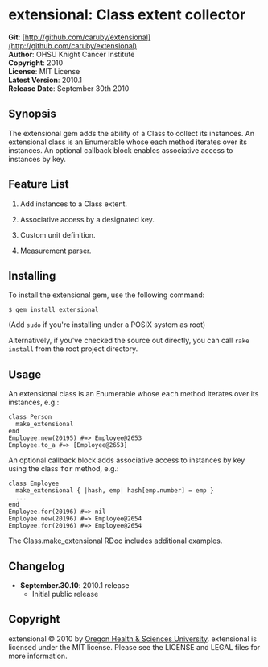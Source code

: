 extensional: Class extent collector
===================================

**Git**:          [http://github.com/caruby/extensional](http://github.com/caruby/extensional)    
**Author**:       OHSU Knight Cancer Institute    
**Copyright**:    2010    
**License**:      MIT License    
**Latest Version**: 2010.1    
**Release Date**: September 30th 2010    

Synopsis
--------

The extensional gem adds the ability of a Class to collect its instances.
An extensional class is an Enumerable whose each method iterates over its instances.
An optional callback block enables associative access to instances by key.

Feature List
------------

1. Add instances to a Class extent.

2. Associative access by a designated key.

3. Custom unit definition.

4. Measurement parser.

Installing
----------

To install the extensional gem, use the following command:

    $ gem install extensional

(Add `sudo` if you're installing under a POSIX system as root)

Alternatively, if you've checked the source out directly, you can call
`rake install` from the root project directory.

Usage
-----

An extensional class is an Enumerable whose <tt>each</tt> method iterates over its instances, e.g.:

    class Person
      make_extensional
    end
    Employee.new(20195) #=> Employee@2653
    Employee.to_a #=> [Employee@2653]

An optional callback block adds associative access to instances by key using the class <tt>for</tt>
method, e.g.:

    class Employee
      make_extensional { |hash, emp| hash[emp.number] = emp }
      ...
    end
    Employee.for(20196) #=> nil
    Employee.new(20196) #=> Employee@2654
    Employee.for(20196) #=> Employee@2654

The Class.make_extensional RDoc includes additional examples.

Changelog
---------

- **September.30.10**: 2010.1 release
    - Initial public release

Copyright
---------

extensional &copy; 2010 by [Oregon Health & Sciences University](mailto:loneyf@ohsu.edu).
extensional is licensed under the MIT license. Please see the LICENSE and LEGAL
files for more information.
